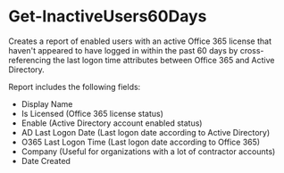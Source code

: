 # Get-InactiveUsers60Days

Creates a report of enabled users with an active Office 365 license that haven't appeared to have logged in within the past 60 days by cross-referencing the last logon time attributes between Office 365 and Active Directory. 

Report includes the following fields: 
- Display Name
- Is Licensed (Office 365 license status)
- Enable (Active Directory account enabled status)
- AD Last Logon Date (Last logon date according to Active Directory)
- O365 Last Logon Time (Last logon date according to Office 365)
- Company (Useful for organizations with a lot of contractor accounts)
- Date Created
